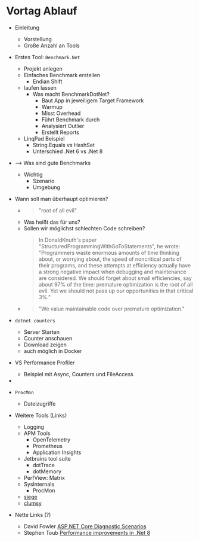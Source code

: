 ﻿# Vortag Ablauf 

 - Einleitung
   - Vorstellung
   - Große Anzahl an Tools
 
 - Erstes Tool: `Benchmark.Net`
   - Projekt anlegen
   - Einfaches Benchmark erstellen
     - Endian Shift
   - laufen lassen
     - Was macht BenchmarkDotNet?
       - Baut App in jeweiligem Target Framework
       - Warmup
       - Misst Overhead
       - Führt Benchmark durch
       - Analysiert Outlier
       - Erstellt Reports
   - LinqPad Beispiel
     - String.Equals vs HashSet
     - Unterschied .Net 6 vs .Net 8

 - --> Was sind gute Benchmarks 
   - Wichtig
     - Szenario
     - Umgebung
 - Wann soll man überhaupt optimieren?
   - > "root of all evil"
   - Was heißt das für uns?
   - Sollen wir möglichst schlechten Code schreiben?
     > In DonaldKnuth's paper "StructuredProgrammingWithGoToStatements", he wrote: "Programmers waste enormous amounts of time thinking about, or worrying about, the speed of noncritical parts of their programs, and these attempts at efficiency actually have a strong negative impact when debugging and maintenance are considered. We should forget about small efficiencies, say about 97% of the time: premature optimization is the root of all evil. Yet we should not pass up our opportunities in that critical 3%."
   - > "We value maintainable code over premature optimization."

 - `dotnet counters`
   - Server Starten
   - Counter anschauen
   - Download zeigen
   - auch möglich in Docker

 - VS Performance Profiler
   - Beispiel mit Async, Counters und FileAccess
 
 - 

 - `ProcMon`
   - Dateizugriffe

 - Weitere Tools (Links)
   - Logging
   - APM Tools
     - OpenTelemetry
     - Prometheus
     - Application Insights
   - Jetbrains tool suite
     - dotTrace
     - dotMemory
   - PerfView: Matrix
   - SysInternals
     - ProcMon
   - [siege](https://www.joedog.org/siege-home/)
   - [clumsy](https://github.com/jagt/clumsy)
     
 - Nette Links (?)
   - David Fowler [ASP.NET Core Diagnostic Scenarios](https://github.com/davidfowl/AspNetCoreDiagnosticScenarios)
   - Stephen Toub [Performance improvements in .Net 8](https://devblogs.microsoft.com/dotnet/performance-improvements-in-net-8/)





